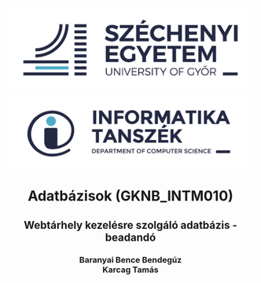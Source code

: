 <center class="cover">

![SZE](sze/sze.png "SZE")

![SZE IT](sze/it.png "SZE IT")

<h1>
    Adatbázisok (<span style="font-weight:bold;">GKNB_INTM010</span>)
</h1>
<h2>
    Webtárhely kezelésre szolgáló adatbázis - beadandó
</h2>

</center>
<center class="cover-bottom">

<h3>
    Baranyai Bence Bendegúz<br/>
    Karcag Tamás
</h3>

</center>

<div class="page-break"></div>
